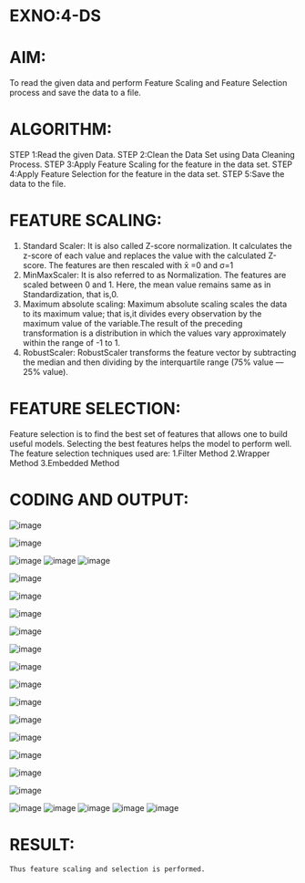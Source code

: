 # EXNO:4-DS
# AIM:
To read the given data and perform Feature Scaling and Feature Selection process and save the
data to a file.

# ALGORITHM:
STEP 1:Read the given Data.
STEP 2:Clean the Data Set using Data Cleaning Process.
STEP 3:Apply Feature Scaling for the feature in the data set.
STEP 4:Apply Feature Selection for the feature in the data set.
STEP 5:Save the data to the file.

# FEATURE SCALING:
1. Standard Scaler: It is also called Z-score normalization. It calculates the z-score of each value and replaces the value with the calculated Z-score. The features are then rescaled with x̄ =0 and σ=1
2. MinMaxScaler: It is also referred to as Normalization. The features are scaled between 0 and 1. Here, the mean value remains same as in Standardization, that is,0.
3. Maximum absolute scaling: Maximum absolute scaling scales the data to its maximum value; that is,it divides every observation by the maximum value of the variable.The result of the preceding transformation is a distribution in which the values vary approximately within the range of -1 to 1.
4. RobustScaler: RobustScaler transforms the feature vector by subtracting the median and then dividing by the interquartile range (75% value — 25% value).

# FEATURE SELECTION:
Feature selection is to find the best set of features that allows one to build useful models. Selecting the best features helps the model to perform well.
The feature selection techniques used are:
1.Filter Method
2.Wrapper Method
3.Embedded Method

# CODING AND OUTPUT:
 ![image](https://github.com/user-attachments/assets/f1d51607-8d0c-4870-bdbd-55fd800d7c2b)

![image](https://github.com/user-attachments/assets/5fd2152f-8428-4637-bcef-546d091c1cd2)

![image](https://github.com/user-attachments/assets/af2f80e2-e62c-40bb-8d56-957fe4c0ada2)
![image](https://github.com/user-attachments/assets/2af2e31e-660d-4c4a-a8af-11329b27af55)
 ![image](https://github.com/user-attachments/assets/22218fa6-7551-48d6-b8cc-cbcb8fcd263c)

  ![image](https://github.com/user-attachments/assets/bed52c54-1ca4-48be-acf0-9da5086ee164)

![image](https://github.com/user-attachments/assets/22b6bde7-76e8-4657-a75e-e6abb5e66177)

![image](https://github.com/user-attachments/assets/0eb76ff1-61c9-41d0-93b9-08fa318fc293)

![image](https://github.com/user-attachments/assets/b4778b1e-87f6-4605-8e18-9f5d7ecfc1e3)

![image](https://github.com/user-attachments/assets/128c52af-eee3-4506-ba72-fb77b5121073)

![image](https://github.com/user-attachments/assets/7ff42dbf-4440-4ccf-8511-780f33519f3e)

![image](https://github.com/user-attachments/assets/3a9b3849-bda3-44a9-b499-bde0d80bf4a6)

![image](https://github.com/user-attachments/assets/0b344623-4001-4358-9f50-949ee5bfdc0f)

![image](https://github.com/user-attachments/assets/b91211ad-7cd3-44b9-8e6b-d58a86f31c2a)

![image](https://github.com/user-attachments/assets/80b8ffa2-6c52-480c-b156-745f2ce4bcb3)

![image](https://github.com/user-attachments/assets/ededbd26-0c95-4b6d-91db-96047ecafc59)

![image](https://github.com/user-attachments/assets/5f8bdc69-a4fd-4f58-8e0a-ec0cd3a29fbb)

![image](https://github.com/user-attachments/assets/2eda1dd6-e23d-438d-96f6-502024b163d5)

![image](https://github.com/user-attachments/assets/e45504b7-9c09-4e58-b909-519fac2fe1bf)
![image](https://github.com/user-attachments/assets/71395968-4857-448a-8959-199681495827)
![image](https://github.com/user-attachments/assets/f0ff3bb3-c4f3-42d4-9e9a-d04a2248c0ec)
![image](https://github.com/user-attachments/assets/b9463487-025f-4cd2-b251-54e276a48617)
![image](https://github.com/user-attachments/assets/94e1ef31-3e9c-4d20-adb1-06c232261449)

# RESULT:
    Thus feature scaling and selection is performed.
